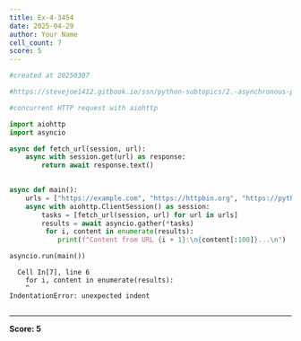 ```yaml
---
title: Ex-4-3454
date: 2025-04-29
author: Your Name
cell_count: 7
score: 5
---
```


```python
#created at 20250307
```


```python
#https://stevejoe1412.gitbook.io/ssn/python-subtopics/2.-asynchronous-programming
```


```python
#concurrent HTTP request with aiohttp
```


```python
import aiohttp
import asyncio
```


```python
async def fetch_url(session, url):
    async with session.get(url) as response:
        return await response.text()
        
```


```python
async def main():
    urls = ["https://example.com", "https://httpbin.org", "https://python.org"]
    async with aiohttp.ClientSession() as session:
        tasks = [fetch_url(session, url) for url in urls]
        results = await asyncio.gather(*tasks)
         for i, content in enumerate(results):
            print(f"Content from URL {i + 1}:\n{content[:100]}...\n")

asyncio.run(main())

```


      Cell In[7], line 6
        for i, content in enumerate(results):
        ^
    IndentationError: unexpected indent




```python

```


---
**Score: 5**